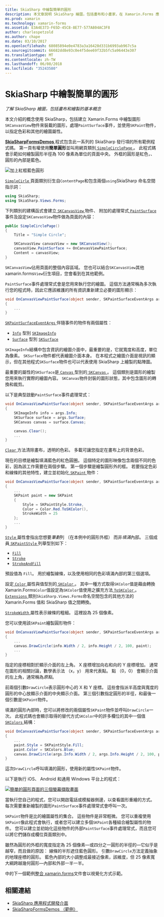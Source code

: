 ```yaml
---
title: SkiaSharp 中繪製簡單的圓形
description: 本文章說明 SkiaSharp 繪圖，包括畫布和小畫家，在 Xamarin.Forms 應用程式的基本概念，並為其示範以範例程式碼。
ms.prod: xamarin
ms.technology: xamarin-forms
ms.assetid: E3A4E373-F65D-45C8-8E77-577A804AC3F8
author: charlespetzold
ms.author: chape
ms.date: 03/10/2017
ms.openlocfilehash: 68085894e0e4783a3a16428d331b6993ab967c5a
ms.sourcegitcommit: 66682dd8e93c0e4f5dee69f32b5fc5a96443e307
ms.translationtype: MT
ms.contentlocale: zh-TW
ms.lasthandoff: 06/08/2018
ms.locfileid: "35243580"
---
```

# <a name="drawing-a-simple-circle-in-skiasharp"></a>SkiaSharp 中繪製簡單的圓形

_了解 SkiaSharp 繪圖，包括畫布和繪製的基本概念_

本文介紹的概念使用 SkiaSharp，包括建立 Xamarin.Forms 中繪製圖形`SKCanvasView`物件來裝載的圖形，處理`PaintSurface`事件，並使用`SKPaint`物件，以指定色彩和其他的繪圖屬性。

[ **SkiaSharpFormsDemos** ](https://developer.xamarin.com/samples/xamarin-forms/SkiaSharpForms/Demos/)程式包含此一系列的 SkiaSharp 發行項的所有範例程式碼。 第一頁有權使用**簡單圓形**並叫用網頁類別[ `SimpleCirclePage` ](https://github.com/xamarin/xamarin-forms-samples/blob/master/SkiaSharpForms/Demos/Demos/SkiaSharpFormsDemos/Basics/SimpleCirclePage.cs)。 此程式碼會示範如何繪製圓形半徑為 100 像素為單位的頁面中央。 外框的圓形是紅色，、 圓形的內部是藍色。

![](circle-images/circleexample.png "加上紅框藍色圓形")

[ `SimpleCirle` ](https://github.com/xamarin/xamarin-forms-samples/blob/master/SkiaSharpForms/Demos/Demos/SkiaSharpFormsDemos/Basics/SimpleCirclePage.cs)頁面類別衍生自`ContentPage`和包含兩個`using`SkiaSharp 命名空間指示詞：

```csharp
using SkiaSharp;
using SkiaSharp.Views.Forms;
```

下列類別的建構函式會建立[ `SKCanvasView` ](https://developer.xamarin.com/api/type/SkiaSharp.Views.Forms.SKCanvasView/)物件、 附加的處理常式[ `PaintSurface` ](https://developer.xamarin.com/api/event/SkiaSharp.Views.Forms.SKCanvasView.PaintSurface/)事件及設定`SKCanvasView`物件做為頁面的內容：

```csharp
public SimpleCirclePage()
{
    Title = "Simple Circle";

    SKCanvasView canvasView = new SKCanvasView();
    canvasView.PaintSurface += OnCanvasViewPaintSurface;
    Content = canvasView;
}
```

`SKCanvasView`佔用頁面的整個內容區域。 您也可以結合`SKCanvasView`其他 xamarin.forms`View`衍生項目，您會看到在其他範例。

`PaintSurface`事件處理常式會是您用來執行您的繪圖。 這個方法通常稱為多次執行您的程式時，因此它應該維護的所有資訊重新建立必要的圖形顯示：

```csharp
void OnCanvasViewPaintSurface(object sender, SKPaintSurfaceEventArgs args)
{
    ...
}

```

[ `SKPaintSurfaceEventArgs` ](https://developer.xamarin.com/api/type/SkiaSharp.Views.Forms.SKPaintSurfaceEventArgs/)伴隨事件的物件有兩個屬性：

- [`Info`](https://developer.xamarin.com/api/property/SkiaSharp.Views.Forms.SKPaintSurfaceEventArgs.Info/) 型別 [`SKImageInfo`](https://developer.xamarin.com/api/type/SkiaSharp.SKImageInfo/)
- [`Surface`](https://developer.xamarin.com/api/property/SkiaSharp.Views.Forms.SKPaintSurfaceEventArgs.Surface/) 型別 [`SKSurface`](https://developer.xamarin.com/api/type/SkiaSharp.SKSurface/)

`SKImageInfo`結構中包含資訊的繪圖介面中，最重要的是，它就寬度和高度，單位為像素。 `SKSurface`物件都代表繪圖介面本身。 在本程式之繪圖介面是視訊的顯示，但在其他程式`SKSurface`物件也可以代表使用 SkiaSharp 上繪製的點陣圖。

最重要的屬性的`SKSurface`是[ `Canvas` ](https://developer.xamarin.com/api/property/SkiaSharp.SKSurface.Canvas/)型別的[ `SKCanvas` ](https://developer.xamarin.com/api/type/SkiaSharp.SKCanvas/)。 這個類別是圖形的繪製您用來執行實際的繪圖內容。 `SKCanvas`物件封裝的圖形狀態，其中包含圖形的轉換和裁剪。

以下是典型啟動`PaintSurface`事件處理常式：

```csharp
void OnCanvasViewPaintSurface(object sender, SKPaintSurfaceEventArgs args)
{
    SKImageInfo info = args.Info;
    SKSurface surface = args.Surface;
    SKCanvas canvas = surface.Canvas;

    canvas.Clear();
    ...
}

```

[ `Clear` ](https://developer.xamarin.com/api/member/SkiaSharp.SKCanvas.Clear()/)方法清除畫布，透明的色彩。 多載可讓您指定在畫布上的背景色彩。

現在的目標是繪製填滿藍色的紅色圓圈。 這個特定的圖形映像包含兩個不同的色彩，因為該工作需要在兩個步驟。 第一個步驟是繪製圓形外的框。 若要指定色彩和線條的其他特性，建立並初始化[ `SKPaint` ](https://developer.xamarin.com/api/type/SkiaSharp.SKPaint/)物件：

```csharp
void OnCanvasViewPaintSurface(object sender, SKPaintSurfaceEventArgs args)
{
    ...
    SKPaint paint = new SKPaint
    {
        Style = SKPaintStyle.Stroke,
        Color = Color.Red.ToSKColor(),
        StrokeWidth = 25
    };
    ...
}
```

[ `Style` ](https://developer.xamarin.com/api/property/SkiaSharp.SKPaint.Style/)屬性會指出您想要*筆劃*列 （在本例中的圓形外框） 而非*填滿*內部。 三個成員[ `SKPaintStyle` ](https://developer.xamarin.com/api/type/SkiaSharp.SKPaintStyle/)列舉型別如下：

- [`Fill`](https://developer.xamarin.com/api/field/SkiaSharp.SKPaintStyle.Fill/)
- [`Stroke`](https://developer.xamarin.com/api/field/SkiaSharp.SKPaintStyle.Stroke/)
- [`StrokeAndFill`](https://developer.xamarin.com/api/field/SkiaSharp.SKPaintStyle.StrokeAndFill/)

預設值為 `Fill`。 用於繪製線條，以及使用相同的色彩填滿內部的第三個選項。

設定[ `Color` ](https://developer.xamarin.com/api/property/SkiaSharp.SKPaint.Color/)屬性與值型別的[ `SKColor` ](https://developer.xamarin.com/api/type/SkiaSharp.SKColor/)。 其中一種方式取得`SKColor`值是藉由轉換 Xamarin.Forms`Color`值設定為`SKColor`值使用之擴充方法[ `ToSKColor` ](https://developer.xamarin.com/api/member/SkiaSharp.Views.Forms.Extensions.ToSKColor/p/Xamarin.Forms.Color/)。 [ `Extensions` ](https://developer.xamarin.com/api/type/SkiaSharp.Views.Forms.Extensions/)類別`SkiaSharp.Views.Forms`命名空間包含的其他方法的 Xamarin.Forms 值和 SkiaSharp 值之間轉換。

[ `StrokeWidth` ](https://developer.xamarin.com/api/property/SkiaSharp.SKPaint.StrokeWidth/)屬性表示線條的粗細。 這裡設為 25 個像素。

您可以使用該`SKPaint`繪製圓形物件：

```csharp
void OnCanvasViewPaintSurface(object sender, SKPaintSurfaceEventArgs args)
{
    ...
    canvas.DrawCircle(info.Width / 2, info.Height / 2, 100, paint);
    ...
}
```

指定的座標相對於顯示介面的左上角。 X 座標增加向右和向的 Y 座標增加。 通常在圖形的相關討論，數學表示法 （x，y） 用來代表點。 點 （0，0） 會顯示介面的左上角，通常稱為*原點*。

前兩個引數`DrawCircle`表示圓形中心的 X 和 Y 座標。 這些會指派半高度與寬度的圓形的中心放顯示介面的中央顯示介面。 第三個引數指定圓形的半徑，和最後一個引數是`SKPaint`物件。

填滿的圓形內部時，您可以將修改的兩個屬性`SKPaint`物件並呼叫`DrawCircle`一次。 此程式碼也會顯示取得的替代方式`SKColor`中的許多欄位的其中一個值[ `SKColors` ](https://developer.xamarin.com/api/type/SkiaSharp.SKColors/)結構：

```csharp
void OnCanvasViewPaintSurface(object sender, SKPaintSurfaceEventArgs args)
{
    ...
    paint.Style = SKPaintStyle.Fill;
    paint.Color = SKColors.Blue;
    canvas.DrawCircle(args.Info.Width / 2, args.Info.Height / 2, 100, paint);
}
```
這次`DrawCircle`呼叫填滿的圓形，使用新的屬性`SKPaint`物件。

以下是執行 iOS、 Android 和通用 Windows 平台上的程式：

[![](circle-images/simplecircle-small.png "簡單的圓形頁面的三個螢幕擷取畫面")](circle-images/simplecircle-large.png#lightbox "簡單圓形頁面的三個螢幕擷取畫面")

當執行您自己的程式，您可以開啟電話或模擬器側邊，以查看圖形重繪的方式。 每次需要重新繪製的圖形`PaintSurface`事件處理常式會呼叫一次。

`SKPaint`物件是比的繪圖屬性的集合。 這些物件是非常輕微。 您可以重複使用`SKPaint`像此程式會執行，或者您可以建立多個`SKPaint`各種組合繪製屬性的物件。 您可以建立並初始化這些物件的外部`PaintSurface`事件處理常式，而且您可以將它們儲存成欄位頁面類別中。

雖然為圓形的外框的寬度指定為 25 個像素&mdash;或四分之一圓形的半徑的&mdash;它似乎是越窄，而且做的原因： 線條的半形遮住藍色圓形。 引數`DrawCircle`方法定義抽象的地理座標的圓形。 藍色內部的大小調整成最接近像素，該維度，但 25 像素寬大綱跨越幾何圓形&mdash;內部和外部一半一半。

中的下一個範例[整合 xamarin.forms](~/xamarin-forms/user-interface/graphics/skiasharp/basics/integration.md)文件會以視覺化方式示範。


## <a name="related-links"></a>相關連結

- [SkiaSharp 應用程式開發介面](https://developer.xamarin.com/api/root/SkiaSharp/)
- [SkiaSharpFormsDemos （範例）](https://developer.xamarin.com/samples/xamarin-forms/SkiaSharpForms/Demos/)
